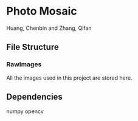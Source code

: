 # Photo Mosaic

Huang, Chenbin and Zhang, Qifan

## File Structure

### RawImages

All the images used in this project are stored here.

## Dependencies

numpy
opencv

